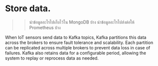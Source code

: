 # Store data.
>> นำข้อมูลอะไรไปเก็บไว้ใน MongoDB บ้าง
>> นำข้อมูลอะไรไปส่งต่อให้ Prometheus บ้าง


When IoT sensors send data to Kafka topics, Kafka partitions this data across the brokers to ensure fault tolerance and scalability. Each partition can be replicated across multiple brokers to prevent data loss in case of failures. Kafka also retains data for a configurable period, allowing the system to replay or reprocess data as needed.